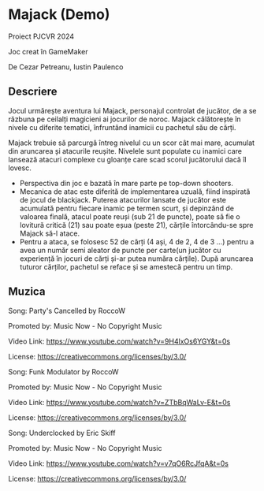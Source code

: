 # Majack (Demo)

Proiect PJCVR 2024

Joc creat în GameMaker 

De Cezar Petreanu, Iustin Paulenco

## Descriere

Jocul urmărește aventura lui Majack, personajul controlat de jucător, de a se răzbuna pe ceilalți magicieni ai jocurilor de noroc. Majack călătorește în nivele cu diferite tematici, înfruntând inamicii cu pachetul său de cărți.

Majack trebuie să parcurgă întreg nivelul cu un scor cât mai mare, acumulat din aruncarea și atacurile reușite. Nivelele sunt populate cu inamici care lansează atacuri complexe cu gloanțe care scad scorul jucătorului dacă îl lovesc.

- Perspectiva din joc e bazată în mare parte pe top-down shooters.
- Mecanica de atac este diferită de implementarea uzuală, fiind inspirată de jocul de blackjack. Puterea atacurilor lansate de jucător este acumulată pentru fiecare inamic pe termen scurt, și depinzând de valoarea finală, atacul poate reuși (sub 21 de puncte), poate să fie o lovitură critică (21) sau poate eșua (peste 21), cărțile întorcându-se spre Majack să-l atace.
- Pentru a ataca, se folosesc 52 de cărți (4 ași, 4 de 2, 4 de 3 …) pentru a avea un număr semi aleator de puncte per carte(un jucător cu experiență în jocuri de cărți și-ar putea număra cărțile). După aruncarea tuturor cărților, pachetul se reface și se amestecă pentru un timp.

## Muzica

Song: Party's Cancelled by RoccoW

Promoted by: Music Now - No Copyright Music

Video Link: https://www.youtube.com/watch?v=9H4lxOs6YGY&t=0s

License: https://creativecommons.org/licenses/by/3.0/


Song: Funk Modulator by RoccoW

Promoted by: Music Now - No Copyright Music

Video Link: https://www.youtube.com/watch?v=ZTbBqWaLv-E&t=0s

License: https://creativecommons.org/licenses/by/3.0/


Song: Underclocked by Eric Skiff  

Promoted by: Music Now - No Copyright Music

Video Link: https://www.youtube.com/watch?v=v7qO6RcJfqA&t=0s

License: https://creativecommons.org/licenses/by/3.0/